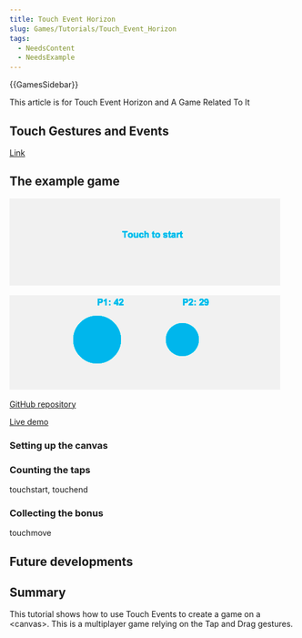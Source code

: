 ```yaml
---
title: Touch Event Horizon
slug: Games/Tutorials/Touch_Event_Horizon
tags:
  - NeedsContent
  - NeedsExample
---
```

{{GamesSidebar}}

This article is for Touch Event Horizon and A Game Related To It

## Touch Gestures and Events

[Link](/en-US/docs/Web/Apps/Fundamentals/User_input_methods/Touch_Gestures_and_Events)

## The example game

![Box with the text touch to start](touch-to-start.png)

![Two circles placed side-by-side, one bigger than the other. The size of the circle represents a player's score. The scores are written above each circle.](tapping.png)

[GitHub repository](https://github.com/EnclaveGames/Touch-Event-Horizon)

[Live demo](https://touch.enclavegames.com/)

### Setting up the canvas

### Counting the taps

touchstart, touchend

### Collecting the bonus

touchmove

## Future developments

## Summary

This tutorial shows how to use Touch Events to create a game on a \<canvas>. This is a multiplayer game relying on the Tap and Drag gestures.

